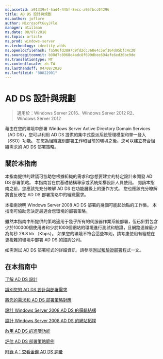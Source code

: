 ```yaml
---
ms.assetid: a91339ef-6ad4-445f-8ecc-a95fbcc04296
title: AD DS 設計與規劃
ms.author: joflore
author: MicrosoftGuyJFlo
manager: mtillman
ms.date: 08/07/2018
ms.topic: article
ms.prod: windows-server
ms.technology: identity-adds
ms.openlocfilehash: fa596fd3897c9fd2cc368e4c5ef164d05bfc4c20
ms.sourcegitcommit: b00d7c8968c4adc8f699dbee694afe6ed36bc9de
ms.translationtype: MT
ms.contentlocale: zh-TW
ms.lasthandoff: 04/08/2020
ms.locfileid: "80822901"
---
```

# <a name="ad-ds-design-and-planning"></a>AD DS 設計與規劃

>適用於：Windows Server 2016、Windows Server 2012 R2、Windows Server 2012

藉由在您的環境中部署 Windows Server Active Directory Domain Services （AD DS），您可以利用 AD DS 提供的集中式委派系統管理模型和單一登入（SSO）功能。 在您為組織識別部署工作和目前的環境之後，您可以建立符合組織需求的 AD DS 部署策略。  
  
## <a name="about-this-guide"></a>關於本指南

本指南提供的建議可協助您根據組織的需求和您想要建立的特定設計來開發 AD DS 部署策略。 本指南旨在供基礎結構專家或系統架構設計人員使用。 閱讀本指南之前，您應該先充分瞭解 AD DS 在功能層級上的運作方式。 您也應該充分瞭解將會反映在 AD DS 部署策略中的組織需求。  
  
本指南說明 Windows Server 2008 AD DS 部署的幾個可能起始點的工作集。 本指南可協助您決定最適合您環境的部署策略。  
  
雖然本指南中所提供的策略適用于幾乎所有的伺服器作業系統部署，但已針對包含少於100000個使用者和少於1000個網站的環境進行測試和驗證，且網路連線最少為每秒 28.8 kb （Kbps）。 如果您的環境不符合這些準則，請考慮使用有經驗在更複雜的環境中部署 AD DS 的諮詢公司。  
  
如需測試 AD DS 部署程式的詳細資訊，請參閱[測試和驗證部署](https://go.microsoft.com/fwlink/?LinkId=100206)程式一文。  
  
## <a name="in-this-guide"></a>在本指南中

[了解 AD DS 設計](Understanding-AD-DS-Design.md)  
  
[識別您的 AD DS 設計與部署需求](Identifying-Your-AD-DS-Design-and-Deployment-Requirements.md)  
  
[將您的需求和 AD DS 部署策略對應](Mapping-Your-Requirements-to-an-AD-DS-Deployment-Strategy.md)  
  
[設計 Windows Server 2008 AD DS 的邏輯結構](Designing-the-Logical-Structure.md)  
  
[設計 Windows Server 2008 AD DS 的網站拓撲](Designing-the-Site-Topology.md)  
  
[啟用 AD DS 的進階功能](Enabling-Advanced-Features-for-AD-DS.md)  
  
[評估 AD DS 部署策略範例](Evaluating-AD-DS-Deployment-Strategy-Examples.md)  
  
[附錄 A：查看金鑰 AD DS 詞彙](Appendix-A--Reviewing-Key-AD-DS-Terms.md)  
